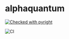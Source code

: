 # alphaquantum
[![Checked with pyright](https://microsoft.github.io/pyright/img/pyright_badge.svg)](https://microsoft.github.io/pyright/)

![CI](https://github.com/juderosen/alphaquantum/actions/workflows/python-app.yml/badge.svg)
